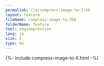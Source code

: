 ```yaml
---
permalink: /ja/compress-image-to-3-kb
layout: feature
fileName: compress-image-to-3kb
folderName: feature
tool: imgcompression
lang: ja
size: 3
type: kb
---
```


{%- include compress-image-to-X.html -%}
